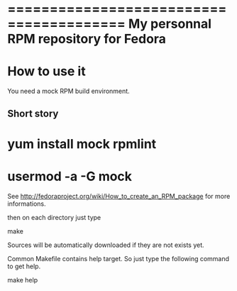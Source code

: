 ========================================
 My personnal RPM repository for Fedora
========================================

How to use it
=============

You need a mock RPM build environment.

Short story
-----------

  # yum install mock rpmlint
  
  # usermod -a -G mock <USER>

See http://fedoraproject.org/wiki/How_to_create_an_RPM_package for more informations.

then on each directory just type

 make

Sources will be automatically downloaded if they are not exists yet.

Common Makefile contains help target. So just type the following command to get help.

 make help
